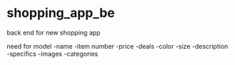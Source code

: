 # shopping_app_be
back end for new shopping app


need for model
-name
-item number
-price
-deals
-color
-size
-description
-specifics
-images
-categories